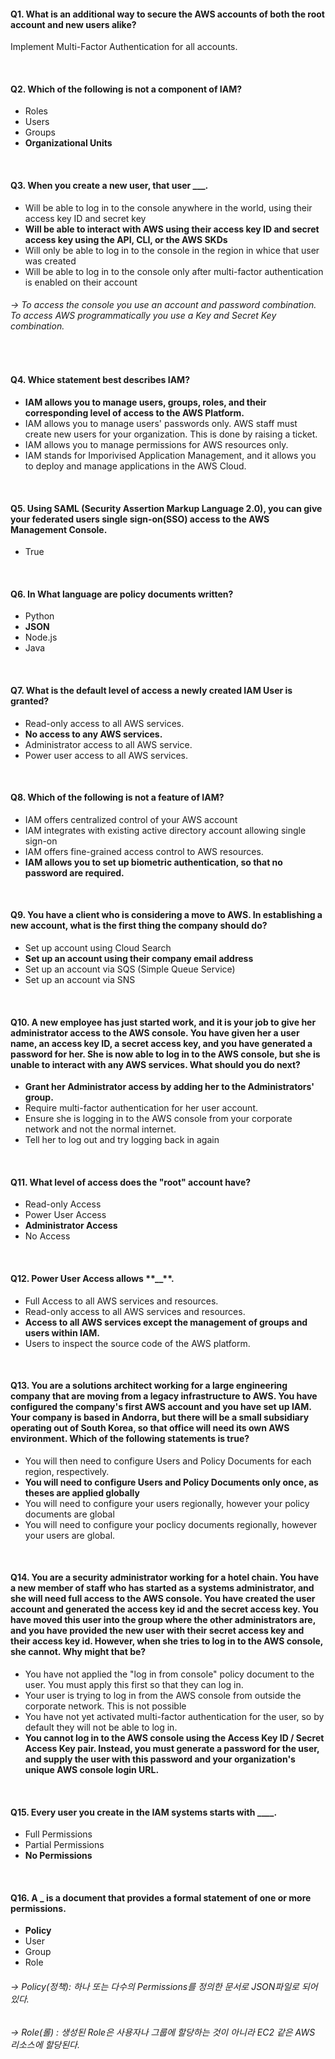 #### Q1. What is an additional way to secure the AWS accounts of both the root account and new users alike?

Implement Multi-Factor Authentication for all accounts.

<br>

#### Q2. Which of the following is not a component of IAM?

- Roles
- Users
- Groups
- **Organizational Units**

<br>

#### Q3. When you create a new user, that user **\_\_\_**.

- Will be able to log in to the console anywhere in the world, using their access key ID and secret key
- **Will be able to interact with AWS using their access key ID and secret access key using the API, CLI, or the AWS SKDs**
- Will only be able to log in to the console in the region in whice that user was created
- Will be able to log in to the console only after multi-factor authentication is enabled on their account

###### → To access the console you use an account and password combination. To access AWS programmatically you use a Key and Secret Key combination.

<br>

#### Q4. Whice statement best describes IAM?

- **IAM allows you to manage users, groups, roles, and their corresponding level of access to the AWS Platform.**
- IAM allows you to manage users' passwords only. AWS staff must create new users for your organization. This is done by raising a ticket.
- IAM allows you to manage permissions for AWS resources only.
- IAM stands for Imporivised Application Management, and it allows you to deploy and manage applications in the AWS Cloud.

<br>

#### Q5. Using SAML (Security Assertion Markup Language 2.0), you can give your federated users single sign-on(SSO) access to the AWS Management Console.

- True

<br>

#### Q6. In What language are policy documents written?

- Python
- **JSON**
- Node.js
- Java

<br>

#### Q7. What is the default level of access a newly created IAM User is granted?

- Read-only access to all AWS services.
- **No access to any AWS services.**
- Administrator access to all AWS service.
- Power user access to all AWS services.

<br>

#### Q8. Which of the following is not a feature of IAM?

- IAM offers centralized control of your AWS account
- IAM integrates with existing active directory account allowing single sign-on
- IAM offers fine-grained access control to AWS resources.
- **IAM allows you to set up biometric authentication, so that no password are required.**

<br>

#### Q9. You have a client who is considering a move to AWS. In establishing a new account, what is the first thing the company should do?

- Set up account using Cloud Search
- **Set up an account using their company email address**
- Set up an account via SQS (Simple Queue Service)
- Set up an account via SNS

<br>

#### Q10. A new employee has just started work, and it is your job to give her administrator access to the AWS console. You have given her a user name, an access key ID, a secret access key, and you have generated a password for her. She is now able to log in to the AWS console, but she is unable to interact with any AWS services. What should you do next?

- **Grant her Administrator access by adding her to the Administrators' group.**
- Require multi-factor authentication for her user account.
- Ensure she is logging in to the AWS console from your corporate network and not the normal internet.
- Tell her to log out and try logging back in again

<br>

#### Q11. What level of access does the "root" account have?

- Read-only Access
- Power User Access
- **Administrator Access**
- No Access

<br>

#### Q12. Power User Access allows \***\*\_\_\*\***.

- Full Access to all AWS services and resources.
- Read-only access to all AWS services and resources.
- **Access to all AWS services except the management of groups and users within IAM.**
- Users to inspect the source code of the AWS platform.

<br>

#### Q13. You are a solutions architect working for a large engineering company that are moving from a legacy infrastructure to AWS. You have configured the company's first AWS account and you have set up IAM. Your company is based in Andorra, but there will be a small subsidiary operating out of South Korea, so that office will need its own AWS environment. Which of the following statements is true?

- You will then need to configure Users and Policy Documents for each region, respectively.
- **You will need to configure Users and Policy Documents only once, as theses are applied globally**
- You will need to configure your users regionally, however your policy documents are global
- You will need to configure your poclicy documents regionally, however your users are global.

 <br>

#### Q14. You are a security administrator working for a hotel chain. You have a new member of staff who has started as a systems administrator, and she will need full access to the AWS console. You have created the user account and generated the access key id and the secret access key. You have moved this user into the group where the other administrators are, and you have provided the new user with their secret access key and their access key id. However, when she tries to log in to the AWS console, she cannot. Why might that be?

- You have not applied the "log in from console" policy document to the user. You must apply this first so that they can log in.
- Your user is trying to log in from the AWS console from outside the corporate network. This is not possible
- You have not yet activated multi-factor authentication for the user, so by default they will not be able to log in.
- **You cannot log in to the AWS console using the Access Key ID / Secret Access Key pair. Instead, you must generate a password for the user, and supply the user with this password and your organization's unique AWS console login URL.**

<br>

#### Q15. Every user you create in the IAM systems starts with **\_\_\_\_**.

- Full Permissions
- Partial Permissions
- **No Permissions**

<br>

#### Q16. A **\_** is a document that provides a formal statement of one or more permissions.

- **Policy**
- User
- Group
- Role

###### → Policy(정책): 하나 또는 다수의 Permissions를 정의한 문서로 JSON파일로 되어 있다.

###### → Role(롤) : 생성된 Role은 사용자나 그룹에 할당하는 것이 아니라 EC2 같은 AWS 리소스에 할당된다.
